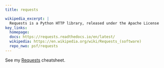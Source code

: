 ```yaml
---
title: requests

wikipedia_excerpt: |
  Requests is a Python HTTP library, released under the Apache License 2.0. The goal of the project is to make HTTP requests simpler and more human-friendly.
key_links:
  homepage: 
  docs: https://requests.readthedocs.io/en/latest/
  wikipedia: https://en.wikipedia.org/wiki/Requests_(software)
  repo_nwo: psf/requests
---
```


See my [Requests](https://michaelcurrin.github.io/dev-cheatsheets/cheatsheets/python/libraries/requests.html) cheatsheet.
